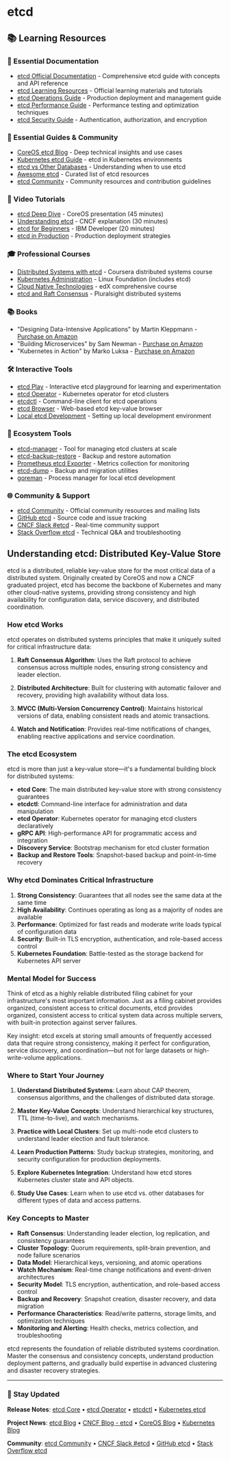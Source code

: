 # etcd

## 📚 Learning Resources

### 📖 Essential Documentation
- [etcd Official Documentation](https://etcd.io/docs/) - Comprehensive etcd guide with concepts and API reference
- [etcd Learning Resources](https://etcd.io/docs/v3.5/learning/) - Official learning materials and tutorials
- [etcd Operations Guide](https://etcd.io/docs/v3.5/op-guide/) - Production deployment and management guide
- [etcd Performance Guide](https://etcd.io/docs/v3.5/benchmarks/) - Performance testing and optimization techniques
- [etcd Security Guide](https://etcd.io/docs/v3.5/op-guide/security/) - Authentication, authorization, and encryption

### 📝 Essential Guides & Community
- [CoreOS etcd Blog](https://coreos.com/blog/tags/etcd/) - Deep technical insights and use cases
- [Kubernetes etcd Guide](https://kubernetes.io/docs/tasks/administer-cluster/configure-upgrade-etcd/) - etcd in Kubernetes environments
- [etcd vs Other Databases](https://etcd.io/docs/v3.5/learning/why/) - Understanding when to use etcd
- [Awesome etcd](https://github.com/etcd-io/etcd/blob/main/Documentation/learning/awesome-etcd.md) - Curated list of etcd resources
- [etcd Community](https://etcd.io/community/) - Community resources and contribution guidelines

### 🎥 Video Tutorials
- [etcd Deep Dive](https://www.youtube.com/watch?v=DqL4-kL0wu8) - CoreOS presentation (45 minutes)
- [Understanding etcd](https://www.youtube.com/watch?v=n-wbOOk2vFk) - CNCF explanation (30 minutes)
- [etcd for Beginners](https://www.youtube.com/watch?v=hQigKX0MxPw) - IBM Developer (20 minutes)
- [etcd in Production](https://www.youtube.com/results?search_query=etcd+production+kubernetes) - Production deployment strategies

### 🎓 Professional Courses
- [Distributed Systems with etcd](https://www.coursera.org/learn/distributed-systems-concepts) - Coursera distributed systems course
- [Kubernetes Administration](https://training.linuxfoundation.org/training/kubernetes-administration/) - Linux Foundation (includes etcd)
- [Cloud Native Technologies](https://www.edx.org/course/introduction-to-cloud-native-technologies) - edX comprehensive course
- [etcd and Raft Consensus](https://www.pluralsight.com/courses/distributed-systems-concepts-patterns) - Pluralsight distributed systems

### 📚 Books
- "Designing Data-Intensive Applications" by Martin Kleppmann - [Purchase on Amazon](https://www.amazon.com/Designing-Data-Intensive-Applications-Reliable-Maintainable/dp/1449373321)
- "Building Microservices" by Sam Newman - [Purchase on Amazon](https://www.amazon.com/Building-Microservices-Designing-Fine-Grained-Systems/dp/1492034029)
- "Kubernetes in Action" by Marko Luksa - [Purchase on Amazon](https://www.amazon.com/Kubernetes-Action-Marko-Luksa/dp/1617293725)

### 🛠️ Interactive Tools
- [etcd Play](http://play.etcd.io/) - Interactive etcd playground for learning and experimentation
- [etcd Operator](https://github.com/coreos/etcd-operator) - Kubernetes operator for etcd clusters
- [etcdctl](https://etcd.io/docs/v3.5/dev-guide/interacting_v3/) - Command-line client for etcd operations
- [etcd Browser](https://github.com/henszey/etcd-browser) - Web-based etcd key-value browser
- [Local etcd Development](https://etcd.io/docs/v3.5/dev-guide/local_cluster/) - Setting up local development environment

### 🚀 Ecosystem Tools
- [etcd-manager](https://github.com/kopeio/etcd-manager) - Tool for managing etcd clusters at scale
- [etcd-backup-restore](https://github.com/gardener/etcd-backup-restore) - Backup and restore automation
- [Prometheus etcd Exporter](https://github.com/prometheus/etcd-exporter) - Metrics collection for monitoring
- [etcd-dump](https://github.com/kamilhark/etcd-dump) - Backup and migration utilities
- [goreman](https://github.com/mattn/goreman) - Process manager for local etcd development

### 🌐 Community & Support
- [etcd Community](https://etcd.io/community/) - Official community resources and mailing lists
- [GitHub etcd](https://github.com/etcd-io/etcd) - Source code and issue tracking
- [CNCF Slack #etcd](https://slack.cncf.io/) - Real-time community support
- [Stack Overflow etcd](https://stackoverflow.com/questions/tagged/etcd) - Technical Q&A and troubleshooting

## Understanding etcd: Distributed Key-Value Store

etcd is a distributed, reliable key-value store for the most critical data of a distributed system. Originally created by CoreOS and now a CNCF graduated project, etcd has become the backbone of Kubernetes and many other cloud-native systems, providing strong consistency and high availability for configuration data, service discovery, and distributed coordination.

### How etcd Works

etcd operates on distributed systems principles that make it uniquely suited for critical infrastructure data:

1. **Raft Consensus Algorithm**: Uses the Raft protocol to achieve consensus across multiple nodes, ensuring strong consistency and leader election.

2. **Distributed Architecture**: Built for clustering with automatic failover and recovery, providing high availability without data loss.

3. **MVCC (Multi-Version Concurrency Control)**: Maintains historical versions of data, enabling consistent reads and atomic transactions.

4. **Watch and Notification**: Provides real-time notifications of changes, enabling reactive applications and service coordination.

### The etcd Ecosystem

etcd is more than just a key-value store—it's a fundamental building block for distributed systems:

- **etcd Core**: The main distributed key-value store with strong consistency guarantees
- **etcdctl**: Command-line interface for administration and data manipulation
- **etcd Operator**: Kubernetes operator for managing etcd clusters declaratively
- **gRPC API**: High-performance API for programmatic access and integration
- **Discovery Service**: Bootstrap mechanism for etcd cluster formation
- **Backup and Restore Tools**: Snapshot-based backup and point-in-time recovery

### Why etcd Dominates Critical Infrastructure

1. **Strong Consistency**: Guarantees that all nodes see the same data at the same time
2. **High Availability**: Continues operating as long as a majority of nodes are available
3. **Performance**: Optimized for fast reads and moderate write loads typical of configuration data
4. **Security**: Built-in TLS encryption, authentication, and role-based access control
5. **Kubernetes Foundation**: Battle-tested as the storage backend for Kubernetes API server

### Mental Model for Success

Think of etcd as a highly reliable distributed filing cabinet for your infrastructure's most important information. Just as a filing cabinet provides organized, consistent access to critical documents, etcd provides organized, consistent access to critical system data across multiple servers, with built-in protection against server failures.

Key insight: etcd excels at storing small amounts of frequently accessed data that require strong consistency, making it perfect for configuration, service discovery, and coordination—but not for large datasets or high-write-volume applications.

### Where to Start Your Journey

1. **Understand Distributed Systems**: Learn about CAP theorem, consensus algorithms, and the challenges of distributed data storage.

2. **Master Key-Value Concepts**: Understand hierarchical key structures, TTL (time-to-live), and watch mechanisms.

3. **Practice with Local Clusters**: Set up multi-node etcd clusters to understand leader election and fault tolerance.

4. **Learn Production Patterns**: Study backup strategies, monitoring, and security configuration for production deployments.

5. **Explore Kubernetes Integration**: Understand how etcd stores Kubernetes cluster state and API objects.

6. **Study Use Cases**: Learn when to use etcd vs. other databases for different types of data and access patterns.

### Key Concepts to Master

- **Raft Consensus**: Understanding leader election, log replication, and consistency guarantees
- **Cluster Topology**: Quorum requirements, split-brain prevention, and node failure scenarios
- **Data Model**: Hierarchical keys, versioning, and atomic operations
- **Watch Mechanism**: Real-time change notifications and event-driven architectures
- **Security Model**: TLS encryption, authentication, and role-based access control
- **Backup and Recovery**: Snapshot creation, disaster recovery, and data migration
- **Performance Characteristics**: Read/write patterns, storage limits, and optimization techniques
- **Monitoring and Alerting**: Health checks, metrics collection, and troubleshooting

etcd represents the foundation of reliable distributed systems coordination. Master the consensus and consistency concepts, understand production deployment patterns, and gradually build expertise in advanced clustering and disaster recovery strategies.

---

### 📡 Stay Updated

**Release Notes**: [etcd Core](https://github.com/etcd-io/etcd/releases) • [etcd Operator](https://github.com/coreos/etcd-operator/releases) • [etcdctl](https://github.com/etcd-io/etcd/blob/main/CHANGELOG.md) • [Kubernetes etcd](https://kubernetes.io/docs/setup/production-environment/tools/kubeadm/setup-ha-etcd-with-kubeadm/)

**Project News**: [etcd Blog](https://etcd.io/blog/) • [CNCF Blog - etcd](https://www.cncf.io/blog/?_sft_projects=etcd) • [CoreOS Blog](https://coreos.com/blog/tags/etcd/) • [Kubernetes Blog](https://kubernetes.io/blog/tags/etcd/)

**Community**: [etcd Community](https://etcd.io/community/) • [CNCF Slack #etcd](https://slack.cncf.io/) • [GitHub etcd](https://github.com/etcd-io/etcd) • [Stack Overflow etcd](https://stackoverflow.com/questions/tagged/etcd)